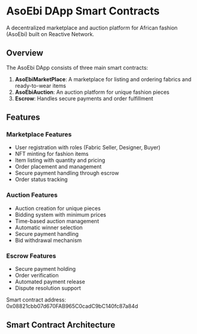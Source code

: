 # AsoEbi DApp Smart Contracts

A decentralized marketplace and auction platform for African fashion (AsoEbi) built on Reactive Network.

## Overview

The AsoEbi DApp consists of three main smart contracts:

1. **AsoEbiMarketPlace**: A marketplace for listing and ordering fabrics and ready-to-wear items
2. **AsoEbiAuction**: An auction platform for unique fashion pieces
3. **Escrow**: Handles secure payments and order fulfillment

## Features

### Marketplace Features
- User registration with roles (Fabric Seller, Designer, Buyer)
- NFT minting for fashion items
- Item listing with quantity and pricing
- Order placement and management
- Secure payment handling through escrow
- Order status tracking

### Auction Features
- Auction creation for unique pieces
- Bidding system with minimum prices
- Time-based auction management
- Automatic winner selection
- Secure payment handling
- Bid withdrawal mechanism

### Escrow Features
- Secure payment holding
- Order verification
- Automated payment release
- Dispute resolution support


Smart contract address: 0x08821cbb07d670FAB965C0cadC9bC140fc87a84d



## Smart Contract Architecture
